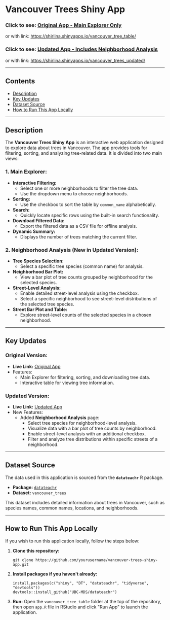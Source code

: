 # Vancouver Trees Shiny App

### Click to see: [Original App - Main Explorer Only](https://shirlina.shinyapps.io/vancouver_tree_table/) 
 or with link: https://shirlina.shinyapps.io/vancouver_tree_table/
### Click to see: [Updated App - Includes Neighborhood Analysis](https://shirlina.shinyapps.io/vancouver_trees_updated/)
 or with link: https://shirlina.shinyapps.io/vancouver_trees_updated/

---

## Contents
- [Description](#description)
- [Key Updates](#key-updates)
- [Dataset Source](#dataset-source)
- [How to Run This App Locally](#how-to-run-this-app-locally)

---

## Description
The **Vancouver Trees Shiny App** is an interactive web application designed to explore data about trees in Vancouver. The app provides tools for filtering, sorting, and analyzing tree-related data. It is divided into two main views:

### 1. Main Explorer:
- **Interactive Filtering:** 
  - Select one or more neighborhoods to filter the tree data.
  - Use the dropdown menu to choose neighborhoods.
- **Sorting:** 
  - Use the checkbox to sort the table by `common_name` alphabetically.
- **Search:** 
  - Quickly locate specific rows using the built-in search functionality.
- **Download Filtered Data:**
  - Export the filtered data as a CSV file for offline analysis.
- **Dynamic Summary:**
  - Displays the number of trees matching the current filter.

### 2. Neighborhood Analysis (New in Updated Version):
- **Tree Species Selection:**
  - Select a specific tree species (common name) for analysis.
- **Neighborhood Bar Plot:**
  - View a bar plot of tree counts grouped by neighborhood for the selected species.
- **Street-Level Analysis:**
  - Enable detailed street-level analysis using the checkbox.
  - Select a specific neighborhood to see street-level distributions of the selected tree species.
- **Street Bar Plot and Table:**
  - Explore street-level counts of the selected species in a chosen neighborhood.

---

## Key Updates
### Original Version:
- **Live Link:** [Original App](https://shirlina.shinyapps.io/vancouver_tree_table/)
- Features:
  - Main Explorer for filtering, sorting, and downloading tree data.
  - Interactive table for viewing tree information.

### Updated Version:
- **Live Link:** [Updated App](https://shirlina.shinyapps.io/vancouver_trees_updated/)
- New Features:
  - Added **Neighborhood Analysis** page:
    - Select tree species for neighborhood-level analysis.
    - Visualize data with a bar plot of tree counts by neighborhood.
    - Enable street-level analysis with an additional checkbox.
    - Filter and analyze tree distributions within specific streets of a neighborhood.

---

## Dataset Source
The data used in this application is sourced from the **`datateachr`** R package.

- **Package:** [`datateachr`](https://github.com/UBC-MDS/datateachr)
- **Dataset:** `vancouver_trees`

This dataset includes detailed information about trees in Vancouver, such as species names, common names, locations, and neighborhoods.

---

## How to Run This App Locally
If you wish to run this application locally, follow the steps below:

1. **Clone this repository:**
   ```
   git clone https://github.com/yourusername/vancouver-trees-shiny-app.git
   ```

2. **Install packages if you haven't already:**
   ```
   install.packages(c("shiny", "DT", "datateachr", "tidyverse", "devtools"))
   devtools::install_github("UBC-MDS/datateachr")
   ```
   
3. **Run:**
   Open the `vancouver_tree_table` folder at the top of the repository, then open `app.R` file in RStudio and click "Run App" to launch the application.

